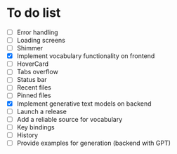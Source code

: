# To do list

- [ ] Error handling
- [ ] Loading screens
- [ ] Shimmer
- [x] Implement vocabulary functionality on frontend
- [ ] HoverCard
- [ ] Tabs overflow
- [ ] Status bar
- [ ] Recent files
- [ ] Pinned files
- [x] Implement generative text models on backend
- [ ] Launch a release
- [ ] Add a reliable source for vocabulary
- [ ] Key bindings
- [ ] History
- [ ] Provide examples for generation (backend with GPT)
